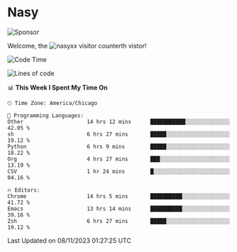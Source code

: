 # Nasy

<!--
<p align="center">
<img height="200" src="https://github-readme-stats.vercel.app/api?username=nasyxx&count_private=true&show_icons=true&theme=dracula&include_all_commits=true"/>
<img height="200" src="https://github-readme-stats.vercel.app/api/top-langs/?username=nasyxx&theme=dracula&hide=html,jupyter+notebook&count_private=true&show_icons=true"/>
</p>

  
----------------
-->

![Sponsor](https://img.shields.io/static/v1.svg?label=Sponsor&message=%E2%9D%A4&logo=GitHub&style=flat&color=pink)
 
Welcome, the ![nasyxx visitor counter](https://count.getloli.com/get/@nasyxx?theme=rule34)th vistor!
 
<!--START_SECTION:waka-->
![Code Time](http://img.shields.io/badge/Code%20Time-3%2C920%20hrs%2042%20mins-blue)

![Lines of code](https://img.shields.io/badge/From%20Hello%20World%20I%27ve%20Written-6.3%20million%20lines%20of%20code-blue)

📊 **This Week I Spent My Time On** 

```text
🕑︎ Time Zone: America/Chicago

💬 Programming Languages: 
Other                    14 hrs 12 mins      ███████████░░░░░░░░░░░░░░   42.05 % 
sh                       6 hrs 27 mins       █████░░░░░░░░░░░░░░░░░░░░   19.12 % 
Python                   6 hrs 9 mins        █████░░░░░░░░░░░░░░░░░░░░   18.22 % 
Org                      4 hrs 27 mins       ███░░░░░░░░░░░░░░░░░░░░░░   13.19 % 
CSV                      1 hr 24 mins        █░░░░░░░░░░░░░░░░░░░░░░░░   04.16 % 

🔥 Editors: 
Chrome                   14 hrs 5 mins       ██████████░░░░░░░░░░░░░░░   41.72 % 
Emacs                    13 hrs 14 mins      ██████████░░░░░░░░░░░░░░░   39.16 % 
Zsh                      6 hrs 27 mins       █████░░░░░░░░░░░░░░░░░░░░   19.12 % 
```


 Last Updated on 08/11/2023 01:27:25 UTC
<!--END_SECTION:waka-->

<!-- ![visitors](https://visitor-badge.laobi.icu/badge?page_id=nasyxx.nasyxx) -->
